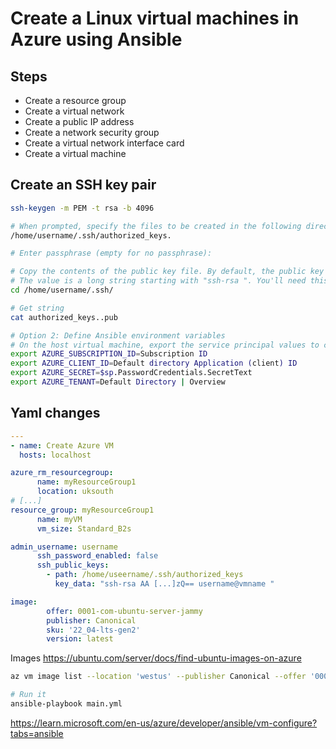 # Create a Linux virtual machines in Azure using Ansible

## Steps

* Create a resource group
* Create a virtual network
* Create a public IP address
* Create a network security group
* Create a virtual network interface card
* Create a virtual machine

## Create an SSH key pair

```bash
ssh-keygen -m PEM -t rsa -b 4096

# When prompted, specify the files to be created in the following directory
/home/username/.ssh/authorized_keys.

# Enter passphrase (empty for no passphrase): 

# Copy the contents of the public key file. By default, the public key file is named id_rsa.pub. 
# The value is a long string starting with "ssh-rsa ". You'll need this value in the next step.
cd /home/username/.ssh/

# Get string
cat authorized_keys..pub

# Option 2: Define Ansible environment variables
# On the host virtual machine, export the service principal values to configure your Ansible credentials.
export AZURE_SUBSCRIPTION_ID=Subscription ID
export AZURE_CLIENT_ID=Default directory Application (client) ID
export AZURE_SECRET=$sp.PasswordCredentials.SecretText
export AZURE_TENANT=Default Directory | Overview

```
## Yaml changes
```yml
---
- name: Create Azure VM
  hosts: localhost

azure_rm_resourcegroup:
      name: myResourceGroup1
      location: uksouth
# [...]
resource_group: myResourceGroup1
      name: myVM
      vm_size: Standard_B2s

admin_username: username
      ssh_password_enabled: false
      ssh_public_keys:
        - path: /home/useername/.ssh/authorized_keys
          key_data: "ssh-rsa AA [...]zQ== username@vmname "

image:
        offer: 0001-com-ubuntu-server-jammy
        publisher: Canonical
        sku: '22_04-lts-gen2'
        version: latest
```

Images
https://ubuntu.com/server/docs/find-ubuntu-images-on-azure

```bash
az vm image list --location 'westus' --publisher Canonical --offer '0001-com-ubuntu-server-jammy' --sku '22_04-lts' --query '[].sku' --all --output tsv

# Run it
ansible-playbook main.yml

```

https://learn.microsoft.com/en-us/azure/developer/ansible/vm-configure?tabs=ansible